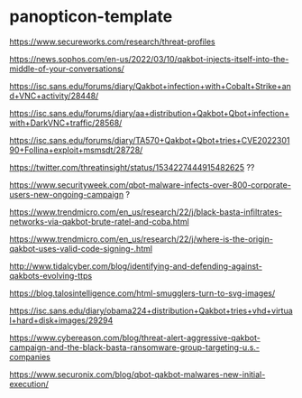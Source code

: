 # panopticon-template

https://www.secureworks.com/research/threat-profiles

https://news.sophos.com/en-us/2022/03/10/qakbot-injects-itself-into-the-middle-of-your-conversations/

https://isc.sans.edu/forums/diary/Qakbot+infection+with+Cobalt+Strike+and+VNC+activity/28448/

https://isc.sans.edu/forums/diary/aa+distribution+Qakbot+Qbot+infection+with+DarkVNC+traffic/28568/

https://isc.sans.edu/forums/diary/TA570+Qakbot+Qbot+tries+CVE202230190+Follina+exploit+msmsdt/28728/

https://twitter.com/threatinsight/status/1534227444915482625 ??

https://www.securityweek.com/qbot-malware-infects-over-800-corporate-users-new-ongoing-campaign ?

https://www.trendmicro.com/en_us/research/22/j/black-basta-infiltrates-networks-via-qakbot-brute-ratel-and-coba.html

https://www.trendmicro.com/en_us/research/22/j/where-is-the-origin-qakbot-uses-valid-code-signing-.html

http://www.tidalcyber.com/blog/identifying-and-defending-against-qakbots-evolving-ttps

https://blog.talosintelligence.com/html-smugglers-turn-to-svg-images/

https://isc.sans.edu/diary/obama224+distribution+Qakbot+tries+vhd+virtual+hard+disk+images/29294

https://www.cybereason.com/blog/threat-alert-aggressive-qakbot-campaign-and-the-black-basta-ransomware-group-targeting-u.s.-companies

https://www.securonix.com/blog/qbot-qakbot-malwares-new-initial-execution/
